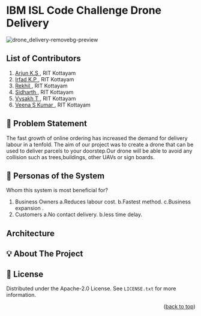 
# IBM ISL Code Challenge Drone Delivery
![drone_delivery-removebg-preview](https://user-images.githubusercontent.com/38048590/166652285-784d3b30-de2c-4d8f-9c23-7e0c7022fc41.png)



## List of Contributors
1. <a href =  "https://github.com/Arjun-K-S">Arjun K.S </a>, RIT Kottayam
2. <a href =  "https://github.com/irfadkp">Irfad K.P </a>, RIT Kottayam
3. <a href =  "https://github.com/Rekhil-123">Rekhil </a>, RIT Kottayam
4. <a href =  "https://github.com/xidhu">Sidharth </a>, RIT Kottayam
5. <a href =  "https://github.com/Vysakh-T">Vysakh T </a>, RIT Kottayam
6. <a href =  "https://github.com/veenasnair18">Veena S Kumar </a>, RIT Kottayam

## :rocket: Problem Statement
The fast growth of online ordering has increased the demand for delivery labour in a tenfold. The aim of our project was to create a drone that can be used to deliver parcels to your doorstep.Our drone will be able to avoid any collision such as trees,buildings, other UAVs or sign boards.


## :bust_in_silhouette: Personas of the System
Whom this system is most beneficial for?
1. Business Owners 
a.Reduces labour cost. 
b.Fastest method.
c.Business expansion .
2. Customers
a.No contact delivery.
b.less time delay.


## Architecture


<!-- ABOUT THE PROJECT -->
## :bulb: About The Project

<!-- LICENSE -->
## :page_facing_up: License 

Distributed under the Apache-2.0  License. See `LICENSE.txt` for more information.

<p align="right">(<a href="#top">back to top</a>)</p>


